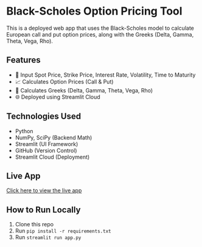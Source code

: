# Black-Scholes Option Pricing Tool

This is a deployed web app that uses the Black-Scholes model to calculate European call and put option prices, along with the Greeks (Delta, Gamma, Theta, Vega, Rho).

## Features
- 🧮 Input Spot Price, Strike Price, Interest Rate, Volatility, Time to Maturity
- 📈 Calculates Option Prices (Call & Put)
- 🧠 Calculates Greeks (Delta, Gamma, Theta, Vega, Rho)
- 🌐 Deployed using Streamlit Cloud

## Technologies Used
- Python
- NumPy, SciPy (Backend Math)
- Streamlit (UI Framework)
- GitHub (Version Control)
- Streamlit Cloud (Deployment)

## Live App
[Click here to view the live app]([https://your-app-name.streamlit.app](https://black-scholes-ui-q894ymwpsimvvoyhzewl3l.streamlit.app))

## How to Run Locally
1. Clone this repo
2. Run `pip install -r requirements.txt`
3. Run `streamlit run app.py`
